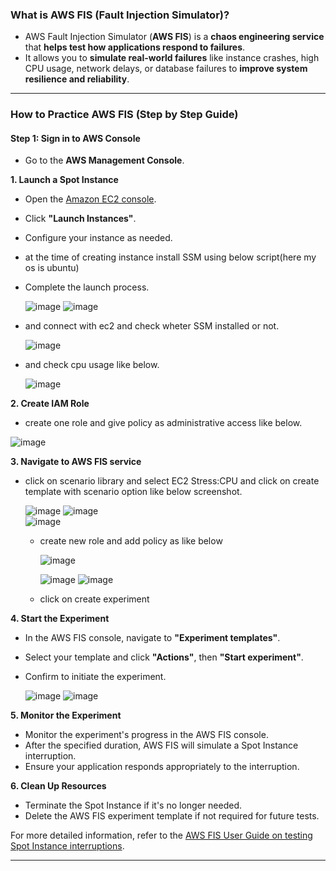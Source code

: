 ### **What is AWS FIS (Fault Injection Simulator)?**  
- AWS Fault Injection Simulator (**AWS FIS**) is a **chaos engineering service** that **helps test how applications respond to failures**.
- It allows you to **simulate real-world failures** like instance crashes, high CPU usage, network delays, or database failures to **improve system resilience and reliability**.  

---

### **How to Practice AWS FIS (Step by Step Guide)**  

#### **Step 1: Sign in to AWS Console**  
- Go to the **AWS Management Console**.
  
**1. Launch a Spot Instance**

   - Open the [Amazon EC2 console](https://console.aws.amazon.com/ec2/).
   - Click **"Launch Instances"**.
   - Configure your instance as needed.
   - at the time of creating instance install SSM using below script(here my os is ubuntu)
   - Complete the launch process.

     ![image](https://github.com/user-attachments/assets/25a2bc78-b6c8-4e21-a8bd-ad84c2cd43fd)
     ![image](https://github.com/user-attachments/assets/2bfa56e1-b1ce-4867-a2fd-1b7f4f160e55)

   - and connect with ec2 and check wheter SSM installed or not.

     ![image](https://github.com/user-attachments/assets/e9b3d006-f0f7-47d1-af09-3432d9b62efd)

   - and check cpu usage like below.

     ![image](https://github.com/user-attachments/assets/7baea46b-bb22-496b-9260-7914d9dc534b)

   
**2. Create IAM Role**

  - create one role and give policy as administrative access like below.

  ![image](https://github.com/user-attachments/assets/5640869a-6bb8-4d7f-9d0f-4462a44b10aa)

     
**3. Navigate to AWS FIS service**

  - click on scenario library and select EC2 Stress:CPU and click on create template with scenario option like below screenshot.

      ![image](https://github.com/user-attachments/assets/1f6af4ac-6f04-48e3-83b0-2f6e456ad7ae)
      ![image](https://github.com/user-attachments/assets/716191c8-05ea-4079-9ed7-8d1d787582a4)  
      ![image](https://github.com/user-attachments/assets/b4c0870e-123f-4b8a-ace0-94aa36c028e0)

    - create new role and add policy as like below

      ![image](https://github.com/user-attachments/assets/1fb15edd-0bd1-438b-9afb-523d69e66f53)

      ![image](https://github.com/user-attachments/assets/e5d2c231-919c-4b3d-bb76-e9f5b6ad8db6)
      ![image](https://github.com/user-attachments/assets/8b1ad2ee-8209-4b21-a0e8-6bbbbb97b380)

    - click on create experiment 

**4. Start the Experiment**

   - In the AWS FIS console, navigate to **"Experiment templates"**.
   - Select your template and click **"Actions"**, then **"Start experiment"**.
   - Confirm to initiate the experiment.

     ![image](https://github.com/user-attachments/assets/6d35812a-ca26-499a-a449-7227f8a6489b)
     ![image](https://github.com/user-attachments/assets/d95c0e70-e43b-4b77-ae85-042841ac76ea)


**5. Monitor the Experiment**

   - Monitor the experiment's progress in the AWS FIS console.
   - After the specified duration, AWS FIS will simulate a Spot Instance interruption.
   - Ensure your application responds appropriately to the interruption.

**6. Clean Up Resources**

   - Terminate the Spot Instance if it's no longer needed.
   - Delete the AWS FIS experiment template if not required for future tests.

For more detailed information, refer to the [AWS FIS User Guide on testing Spot Instance interruptions](https://docs.aws.amazon.com/fis/latest/userguide/fis-tutorial-spot-interruptions.html).

---

